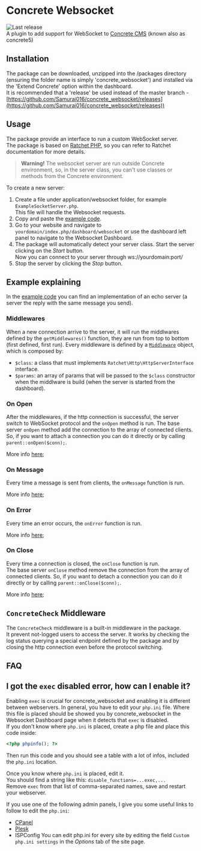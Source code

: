 # Concrete Websocket
![Last release](https://img.shields.io/github/v/release/Samurai016/concrete_websocket?style=flat-square)  
A plugin to add support for WebSocket to [Concrete CMS](https://www.concretecms.com/) (known also as concrete5)

## Installation
The package can be downloaded, unzipped into the /packages directory (ensuring the folder name is simply 'concrete_websocket') and installed via the 'Extend Concrete' option within the dashboard.   
It is recommended that a 'release' be used instead of the master branch - [https://github.com/Samurai016/concrete_websocket/releases](https://github.com/Samurai016/concrete_websocket/releases))

## Usage
The package provide an interface to run a custom WebSocket server.  
The package is based on [Ratchet PHP](http://socketo.me/), so you can refer to Ratchet documentation for more details.
> **Warning!** The websocket server are run outside Concrete environment, so, in the server class, you can't use classes or methods from the Concrete environment.

To create a new server:  
1. Create a file under application/websocket folder, for example `ExampleSocketServer.php`.  
This file will handle the Websocket requests.
2. Copy and paste the [example code](https://github.com/Samurai016/concrete_websocket/blob/master/example/ExampleSocketServer.php).
3. Go to your website and navigate to `yourdomain/index.php/dashboard/websocket` or use the dashboard left panel to navigate to the Websocket Dashboard.
4. The package will automatically detect your server class. 
Start the server clicking on the *Start* button.  
Now you can connect to your server through ws://yourdomain:port/
5. Stop the server by clicking the *Stop* button.  

## Example explaining
In the [example code](https://github.com/Samurai016/concrete_websocket/blob/master/example/ExampleSocketServer.php) you can find an implementation of an echo server (a server the reply with the same message you send).

### Middlewares
When a new connection arrive to the server, it will run the middlwares defined by the `getMiddlewares()` function, they are run from top to bottom (first defined, first run).
Every middleware is defined by a [`Middleware`](https://github.com/Samurai016/concrete_websocket/blob/master/websocket/src/middleware/Middleware.php) object, which is composed by:
* `$class`: a class that must implements `Ratchet\Http\HttpServerInterface` interface.
* `$params`: an array of params that will be passed to the `$class` constructor when the middlware is build (when the server is started from the dashboard).

### On Open
After the middlewares, if the http connection is successful, the server switch to WebSocket protocol and the `onOpen` method is run.
The base server `onOpen` method add the connection to the array of connected clients. So, if you want to attach a connection you can do it directly or by calling `parent::onOpen($conn);`.

More info [here](http://socketo.me/api/class-Ratchet.WebSocket.WsServer.html#_onOpen);
### On Message
Every time a message is sent from clients, the `onMessage` function is run.  

More info [here](http://socketo.me/api/class-Ratchet.WebSocket.WsServer.html#_onMessage);
### On Error
Every time an error occurs, the `onError` function is run.  

More info [here](http://socketo.me/api/class-Ratchet.WebSocket.WsServer.html#_onError);
### On Close
Every time a connection is closed, the `onClose` function is run.  
The base server `onClose` method remove the connection from the array of connected clients. So, if you want to detach a connection you can do it directly or by calling `parent::onClose($conn);`.

More info [here](http://socketo.me/api/class-Ratchet.WebSocket.WsServer.html#_onClose);

## `ConcreteCheck` Middleware
The `ConcreteCheck` middleware is a built-in middleware in the package.  
It prevent not-logged users to access the server.
It works by checking the log status querying a special endpoint defined by the package and by closing the http connection even before the protocol switching.

## FAQ

## I got the `exec` disabled error, how can I enable it?
Enabling `exec` is crucial for concrete_websocket and enabling it is different between webservers.
In general, you have to edit your `php.ini` file. Where this file is placed should be showed you by concrete_websocket in the Websocket Dashboard page when it detects that `exec` is disabled.   
If you don't know where `php.ini` is placed, create a php file and place this code inside:
```php
<?php phpinfo(); ?>
```
Then run this code and you should see a table with a lot of infos, included the `php.ini` location.  

Once you know where `php.ini` is placed, edit it.  
You should find a string like this: `disable_functions=...exec,...`  
Remove `exec` from that list of comma-separated names, save and restart your webserver.

If you use one of the following admin panels, I give you some useful links to follow to edit the `php.ini`:
* [CPanel](https://docs.cpanel.net/knowledge-base/security/how-to-edit-your-php-ini-file/)
* [Plesk](https://support.plesk.com/hc/en-us/articles/213936565-How-to-find-and-edit-PHP-configuration-files-in-Plesk-for-a-domain-or-for-global-PHP-handler)
* ISPConfig
You can edit php.ini for every site by editing the field `Custom php.ini settings` in the _Options_ tab of the site page.